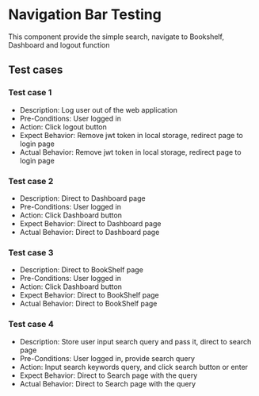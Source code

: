 # Navigation Bar Testing
This component provide the simple search, navigate to Bookshelf, Dashboard and logout function

## Test cases
### Test case 1
- Description: Log user out of the web application
- Pre-Conditions: User logged in
- Action: Click logout button
- Expect Behavior: Remove jwt token in local storage, redirect page to login page
- Actual Behavior: Remove jwt token in local storage, redirect page to login page

### Test case 2
- Description: Direct to Dashboard page
- Pre-Conditions: User logged in
- Action: Click Dashboard button
- Expect Behavior: Direct to Dashboard page
- Actual Behavior: Direct to Dashboard page

### Test case 3
- Description: Direct to BookShelf page
- Pre-Conditions: User logged in
- Action: Click Dashboard button
- Expect Behavior: Direct to BookShelf page
- Actual Behavior: Direct to BookShelf page

### Test case 4
- Description: Store user input search query and pass it, direct to search page
- Pre-Conditions: User logged in, provide search query
- Action: Input search keywords query, and click search button or enter
- Expect Behavior: Direct to Search page with the query
- Actual Behavior: Direct to Search page with the query